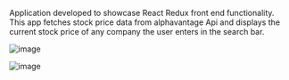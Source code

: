 Application developed to showcase React Redux front end functionality. This app fetches stock price data from alphavantage Api and displays the current stock price of any company the user enters in the search bar. 

![image](https://user-images.githubusercontent.com/38873078/122117771-dd144080-cdec-11eb-9607-6625509bed93.png)

![image](https://user-images.githubusercontent.com/38873078/122117868-fddc9600-cdec-11eb-9df7-5e128b6c91b9.png)
